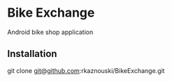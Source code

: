 # Bike Exchange

Android bike shop application

## Installation

git clone git@github.com:rkaznouski/BikeExchange.git

